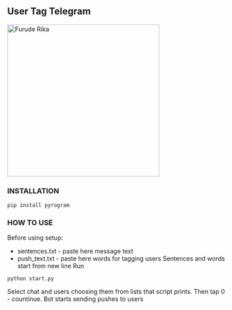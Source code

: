 ## User Tag Telegram

<picture>
  <img width=350 height=350 alt="Furude Rika" src="https://i.imgur.com/x0OqKJ4.jpeg">
</picture>

### INSTALLATION

```
pip install pyrogram
```
### HOW TO USE
Before using setup:
+ sentences.txt - paste here message text
+ push_text.txt - paste here words for tagging users
Sentences and words start from new line
Run
```
python start.py
```
Select chat and users choosing them from lists that script prints. Then tap 0 - countinue. Bot starts sending pushes to users

